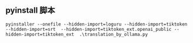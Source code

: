 ## pyinstall 脚本

`pyinstaller --onefile --hidden-import=loguru --hidden-import=tiktoken --hidden-import=srt  --hidden-import=tiktoken_ext.openai_public --hidden-import=tiktoken_ext  .\translation_by_ollama.py`

